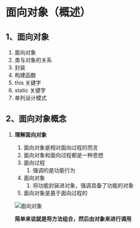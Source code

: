# 面向对象（概述）

## 1、面向对象

1. 面向对象
2. 类与对象的关系
3. 封装
4. 构建函数
5. this 关键字
6. static 关键字
7. 单列设计模式

## 2、面向对象概念

1. **理解面向对象**

   1. 面向对象是相对面向过程的而言
   2. 面向对象和面向过程都是一种思想
   3. 面向过程
      1. 强调的是功能行为
   4. 面向对象
      1. 将功能封装进对象，强调具备了功能的对象
   5. 面向对象是基于面向过程的

   ![面向对象](https://i.niupic.com/images/2020/11/06/8XnB.jpg)

   ​		**简单来说就是将方法组合，然后由对象来进行调用**

   


















